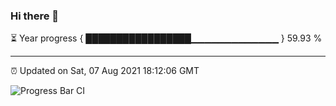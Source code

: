 ### Hi there 👋

⏳ Year progress { █████████████████▁▁▁▁▁▁▁▁▁▁▁▁▁ } 59.93 %

---

⏰ Updated on Sat, 07 Aug 2021 18:12:06 GMT

![Progress Bar CI](https://github.com/liununu/liununu/workflows/Progress%20Bar%20CI/badge.svg)
